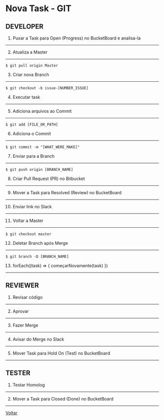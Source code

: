 Nova Task - GIT
===============

## DEVELOPER

1. Puxar a Task para Open (Progress) no BucketBoard e analisa-la
----------------------------------------------------------------

2. Atualiza a Master
--------------------

```
$ git pull origin Master
```

3. Criar nova Branch
--------------------

```
$ git checkout -b issue-[NUMBER_ISSUE]
```

4. Executar task
----------------

5. Adiciona arquivos ao Commit
------------------------------

```
$ git add [FILE_OR_PATH]
```

6. Adiciona o Commit
--------------------

```
$ git commit -m "[WHAT_WERE_MAKE]"
```

7. Enviar para a Branch
-----------------------

```
$ git push origin [BRANCH_NAME]
```

8. Criar Pull Request (PR) no Bitbucket
---------------------------------------

9. Mover a Task para Resolved (Review) no BucketBoard
-----------------------------------------------------

10. Enviar link no Slack
------------------------

11. Voltar a Master
-------------------

```
$ git checkout master
```

12. Deletar Branch após Merge
-----------------------------

```
$ git branch -D [BRANCH_NAME]
```

13. forEach((task) => { começarNovamente(task) })
-------------------------------------------------


## REVIEWER

1. Revisar código
-----------------

2. Aprovar
----------

3. Fazer Merge
--------------

4. Avisar do Merge no Slack
---------------------------

5. Mover Task para Hold On (Test) no BucketBoard
------------------------------------------------


## TESTER

1. Testar Homolog
-----------------

2. Mover a Task para Closed (Done) no BucketBoard
-------------------------------------------------


[Voltar](../tasks.md)
